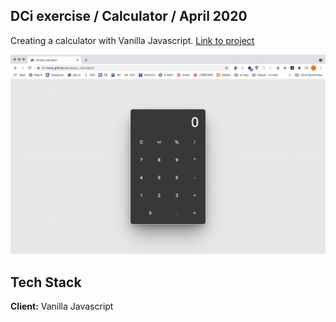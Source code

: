 ## DCi exercise / Calculator / April 2020
Creating a calculator with Vanilla Javascript. [Link to project](https://in-roma.github.io/simple_calculator/)

![](project.gif)



## Tech Stack

**Client:** Vanilla Javascript
  
